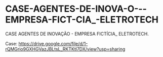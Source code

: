 # CASE-AGENTES-DE-INOVA-O---EMPRESA-FICT-CIA_-ELETROTECH
CASE AGENTES DE INOVAÇÃO -  EMPRESA FICTÍCIA_ ELETROTECH.

Case:
https://drive.google.com/file/d/1-rQMGrio9GXHGVazJBLtsL_RKTKtl7DX/view?usp=sharing
